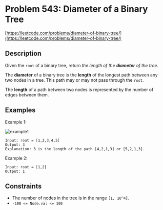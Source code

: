# Problem 543: Diameter of a Binary Tree

[https://leetcode.com/problems/diameter-of-binary-tree/](https://leetcode.com/problems/diameter-of-binary-tree/)

## Description

Given the `root` of a binary tree, return *the length of the **diameter** of the tree*.

The **diameter** of a binary tree is the **length** of the longest path between any two nodes in a tree. This path may or may not pass through the `root`.

The **length** of a path between two nodes is represented by the number of edges between them.

## Examples

Example 1:

![example1](https://assets.leetcode.com/uploads/2021/03/06/diamtree.jpg)
```
Input: root = [1,2,3,4,5]
Output: 3
Explanation: 3 is the length of the path [4,2,1,3] or [5,2,1,3].
```

Example 2:
```
Input: root = [1,2]
Output: 1
```

## Constraints

- The number of nodes in the tree is in the range `[1, 10^4]`.
- `-100 <= Node.val <= 100`